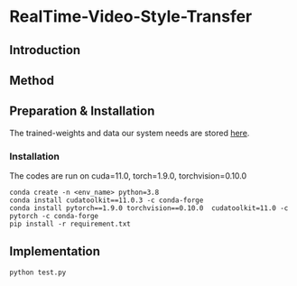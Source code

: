 # RealTime-Video-Style-Transfer 

## Introduction 

## Method 


## Preparation & Installation 

The trained-weights and data our system needs are stored [here](https://drive.google.com/drive/folders/1VJp29A73TzXNTAjESy8cvupRs4qRFRc3?usp=sharing). 
### Installation
The codes are run on cuda=11.0, torch=1.9.0, torchvision=0.10.0

``conda create -n <env_name> python=3.8``\
``conda install cudatoolkit==11.0.3 -c conda-forge``\
``conda install pytorch==1.9.0 torchvision==0.10.0  cudatoolkit=11.0 -c pytorch -c conda-forge``\
``pip install -r requirement.txt``  

## Implementation

``python test.py``